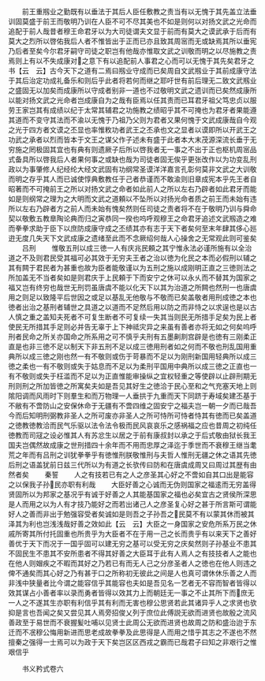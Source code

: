 <!-- { "loadSidebar": true } -->
　　前王重剏业之勤既有以垂法于其后人臣任敷教之责当有以无愧于其先盖立法垂训固莫盛于前王而敬明乃训在人臣不可不尽其美也不如是则何以对扬文武之光命而追配于前人哉昔者穆王命君牙以为大司徒谓夫文显于前而有莫大之谟武承于后而有莫大之烈所以啓佑我后人者不惟皆出于正而已亦且致其周宻而无或缺焉其所以垂宪乃后者至矣今尔君牙嗣守司徒之职岂有他哉亦惟取文武之训敬而明之以尽施教之责焉则上有以不失成康对之意下有以追配前人事君之心而可以无愧于其先矣君牙之书【云　云】古今天下之道有二焉曰剏业守成而已矣周自文武剏业于其前成康守法于其后治定功成礼备乐和则后乎此者将若何而继之耶吁世有前后理无二致文武剏业之盛固无以加矣而成康所以守成者别非一道也不过敬明文武之遗训而已矣然成康所以能对扬文武之光命者岂成康自为之哉有臣焉以任其责而已耳君牙祖父笃忠贞以服劳王家岂其有成绩以纪于太常其辅君之功施教之绩昭乎其不可掩也为君牙者果能遵其道而不变守其法而不渝以无愧于乃祖乃父则为君者又果何愧于文武成康哉自今观之光于四方者文谟之丕显也率惟敉功者武王之丕承也文之显者以谟即所以开武王之功武之承者以烈而皆本于文王之谋父作子述未有盛于此者本大末茂源深流长垂于无穷施之罔极固其宜也有典有则遗厥子后所以啓我者无一事之不出于正也枢机周宻品式备具所以啓我后人者果何事之或缺也哉为司徒者固无俟乎更张改作以为功变乱刑政以为事肇修人纪经纶大经文武固有功纲常圣谟洋洋嘉言孔彰何莫非文武之大训敬而明之存乎其人而已诚使惇典敷教任于己者恭谨而不敢渝则旧章成宪本乎先王者自昭著而不可掩前王之所以对扬文武之命者如此前人之所以左右乃辟者如此君牙而能如是则纲常之理为之大明而文武之道頼以不坠所以对扬光命者质之前王而未始有违所以左右乃辟者方之前人而未始有愧矣然则任司徒之责者将不在于敬明乃训与舜命契以敬敷五教臯陶论典而归之寅恭同一揆也呜呼观穆王之命君牙追述文武剏造之难而拳拳求助于臣下以庶防成康守成之丕绩其亦有志于天下者矣何至末年肆其侈心廵逰无度几失天下文武成康之遗绪至此而不念厥绍何哉人心操舍之无常观此则可鉴矣
　　吕刑
　　惟敬五刑以成三徳一人有庆兆民頼之其宁惟永法必谨所施有以全治道之不及则君民受其福可必其效于无穷夫王者之治以徳为化民之本而必假刑以辅之其有闗于君民者为甚重也故为臣者能敬谨以为五刑之施以成刚明正直之三徳则法之所加盖无不当者矣如是则君庆于上民頼于下而安宁之休可以永乆而不替其为国家之福又岂有终穷也哉世无刑罚虽唐虞不能以化天下以其为治道之所闗也然刑一也唐虞用之则足以致隆平后世因之或足以基乱无他敬与不敬而已矣盖敬者用刑成徳之本也徳者出治之基刑者辅世之具道之以道而不足然后用以防之而非恃之以求逞也是以古人慎之重之盖知夫死者不可复生断者不可复续一失其当则民无所措手足矣为民上者使民无所措其手足则必并告无辜于上下神祗灾异之来虽有善者亦将无如之何矣呜呼刑者民命之所关亦国命之所系用之可不慎乎夫刑有五墨劓剕宫辟是也徳有三刚柔正直是也非三徳不足以制天下非五刑不足以成三徳用刑者如之何而不敬也刑乱国用重典所以成三徳之刚也然一有不敬则或伤于苛暴而不足以为刚刑新国用轻典所以成三徳之柔也一有不敬则或失于姑息而不足以为柔刑平国用中典所以成三徳之正直也一有不敬则或失于枉滥而不足以为正直惟能审操纵之宜权轻重之等使辟以止辟刑期无刑则刑之所加皆徳之所寓矣夫如是吾见其好生之徳洽于民心至和之气充塞天地上则隂阳调而风雨时下则羣生和而万物理一人垂拱于九重而天下同跻于寿域矣建丕基于不敝有不啻防山之安保休命于无疆有不啻四维之固安宁之福夫岂一朝一夕而已哉吾今而后知明刑弼教非圣人之所可废亦非圣人之所可恃所可恃者恃其有徳而已矣盖道之徳教徳教洽而民气乐驱以法令法令极而民风哀哀乐之感祸福之应也昔周之初纯任徳教而司冦之设必惟其人有苏忿生以居之于前有康叔封以承之于后式敬由狱长我王国夫岂偶然故成康之世刑措四十余年而不用而忠厚之泽迄于季世而不衰穆王继当耄荒之年而有吕刑之训犹拳拳乎有徳惟刑朕敬惟刑与夫哲人惟刑无疆之休之语其先徳后刑之语盖犹前日兹三代所以为有道之长欤传曰防和在唐虞成周又曰周过其歴有由然者矣
　　秦誓
　　人之有技若已有之人之彦圣其心好之不啻如自其口出是能容之以保我子孙民亦职有利哉
　　大臣好善之心诚而无伪则国家之福逺而无穷盖得贤固所以为邦家之基况乎有诚于好善之人其能基国家之福也必矣宜古之贤侯所深思是人而用之以为人有才技乃能好之而若出诸己人之彦圣复心好之甚于所言斯可谓能好人之善而非出于勉强容受者矣诚如是则吾之子孙吾之民莫不有以蒙其休而被其泽其为利也岂浅浅哉好善之效如此【云　云】大臣之一身国家之安危所系万民之休戚所寄其所付托固重也所贵乎为大臣者不在于用一己之长而贵乎有以来天下之善好善优于天下而况于一国乎固可以建无穷之基可以受无穷之庆矣然则子孙基业不患其不固民生不患其不安所患者不得其好善之大臣耳于此有人焉人之有技技者人之能也在他人则媢疾之不暇而其好之乃若已有而无人己之分彦圣者人之徳也在他人则违之俾不通矣而其心好之乃有甚于口之所称初无彼此之间是人也真可谓休休乐善之人而非浅中狭量者比今谓之能容信乎其能容也夫如是吾见名一艺者无不容而智者皆得以效其谋占小善者率以录而勇者皆得以效其力上而朝廷无一事之不止其所下而庶无一人之不遂其生亦职有利信乎其有利而无害也穆公思贤若此其诸异乎人之求贤也欤抑是言也吾闻之矣又尝见其人焉旁招俊乂列于庶位此傅説无欲而进贤也故殷之流风善政至于易世而不衰握髪吐哺以见贤士此周公无欲而进贤也故周之防和盛治迨于东迁而不冺穆公悔用新进而思老成故拳拳及此思得是人而用之惜乎其志之不遂也不然擅秦之强得一士焉可以为政于天下矣岂区区西戎之霸而已哉君子曰知之非艰行之惟艰信乎

　　书义矜式卷六
